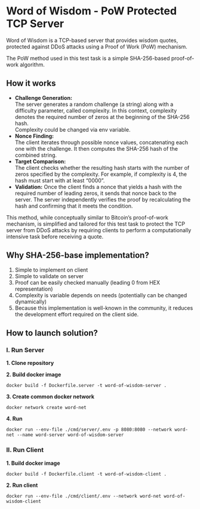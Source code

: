 # Word of Wisdom - PoW Protected TCP Server

Word of Wisdom is a TCP-based server that provides wisdom quotes, protected against DDoS attacks using a Proof of Work (PoW) mechanism.

The PoW method used in this test task is a simple SHA-256-based proof-of-work algorithm.

## How it works
* **Challenge Generation:**  
  The server generates a random challenge (a string) along with a difficulty parameter, called complexity. In this context, complexity denotes the required number of zeros at the beginning of the SHA-256 hash.   
  Complexity could be changed via env variable.
* **Nonce Finding:**  
  The client iterates through possible nonce values, concatenating each one with the challenge. It then computes the SHA-256 hash of the combined string.
* **Target Comparison:**  
  The client checks whether the resulting hash starts with the number of zeros specified by the complexity. For example, if complexity is 4, the hash must start with at least “0000”.
* **Validation:**
Once the client finds a nonce that yields a hash with the required number of leading zeros, it sends that nonce back to the server. The server independently verifies the proof by recalculating the hash and confirming that it meets the condition.

This method, while conceptually similar to Bitcoin’s proof-of-work mechanism, is simplified and tailored for this test task to protect the TCP server from DDoS attacks by requiring clients to perform a computationally intensive task before receiving a quote.

## Why SHA-256-base implementation?
1. Simple to implement on client
2. Simple to validate on server
3. Proof can be easily checked manually (leading 0 from HEX representation)
4. Complexity is variable depends on needs (potentially can be changed dynamically)
5. Because this implementation is well-known in the community, it reduces the development effort required on the client side.

## How to launch solution?

### I. Run Server
**1. Clone repository**

**2. Build docker image**
```shell
docker build -f Dockerfile.server -t word-of-wisdom-server .
```

**3. Create common docker network**
```shell
docker network create word-net
```

**4. Run**
```shell
docker run --env-file ./cmd/server/.env -p 8080:8080 --network word-net --name word-server word-of-wisdom-server
```

### II. Run Client

**1. Build docker image**
```shell
docker build -f Dockerfile.client -t word-of-wisdom-client .
```

**2. Run client**
```shell
docker run --env-file ./cmd/client/.env --network word-net word-of-wisdom-client
```

